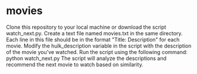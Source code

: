 # movies
Clone this repository to your local machine or download the script watch_next.py.
Create a text file named movies.txt in the same directory. Each line in this file should be in the format "Title: Description" for each movie.
Modify the hulk_description variable in the script with the description of the movie you've watched.
Run the script using the following command:
python watch_next.py
The script will analyze the descriptions and recommend the next movie to watch based on similarity.
